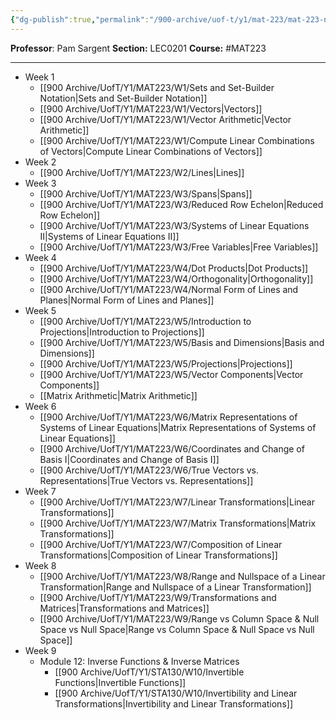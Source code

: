 ```yaml
---
{"dg-publish":true,"permalink":"/900-archive/uof-t/y1/mat-223/mat-223-notes/","created":"2024-01-15T13:09:15.791-08:00","updated":"2024-06-25T10:21:19.779-07:00"}
---
```


**Professor**: Pam Sargent
**Section:** LEC0201
**Course:** #MAT223

---
- Week 1
	- [[900 Archive/UofT/Y1/MAT223/W1/Sets and Set-Builder Notation\|Sets and Set-Builder Notation]]
	- [[900 Archive/UofT/Y1/MAT223/W1/Vectors\|Vectors]]
	- [[900 Archive/UofT/Y1/MAT223/W1/Vector Arithmetic\|Vector Arithmetic]]
	- [[900 Archive/UofT/Y1/MAT223/W1/Compute Linear Combinations of Vectors\|Compute Linear Combinations of Vectors]]
- Week 2
	- [[900 Archive/UofT/Y1/MAT223/W2/Lines\|Lines]]
- Week 3
	- [[900 Archive/UofT/Y1/MAT223/W3/Spans\|Spans]]
	- [[900 Archive/UofT/Y1/MAT223/W3/Reduced Row Echelon\|Reduced Row Echelon]]
	- [[900 Archive/UofT/Y1/MAT223/W3/Systems of Linear Equations II\|Systems of Linear Equations II]]
	- [[900 Archive/UofT/Y1/MAT223/W3/Free Variables\|Free Variables]]
- Week 4
	- [[900 Archive/UofT/Y1/MAT223/W4/Dot Products\|Dot Products]]
	- [[900 Archive/UofT/Y1/MAT223/W4/Orthogonality\|Orthogonality]]
	- [[900 Archive/UofT/Y1/MAT223/W4/Normal Form of Lines and Planes\|Normal Form of Lines and Planes]]
- Week 5
	- [[900 Archive/UofT/Y1/MAT223/W5/Introduction to Projections\|Introduction to Projections]]
	- [[900 Archive/UofT/Y1/MAT223/W5/Basis and Dimensions\|Basis and Dimensions]]
	- [[900 Archive/UofT/Y1/MAT223/W5/Projections\|Projections]]
	- [[900 Archive/UofT/Y1/MAT223/W5/Vector Components\|Vector Components]]
	- [[Matrix Arithmetic\|Matrix Arithmetic]]
- Week 6
	- [[900 Archive/UofT/Y1/MAT223/W6/Matrix Representations of Systems of Linear Equations\|Matrix Representations of Systems of Linear Equations]]
	- [[900 Archive/UofT/Y1/MAT223/W6/Coordinates and Change of Basis I\|Coordinates and Change of Basis I]]
	- [[900 Archive/UofT/Y1/MAT223/W6/True Vectors vs. Representations\|True Vectors vs. Representations]]
- Week 7
	- [[900 Archive/UofT/Y1/MAT223/W7/Linear Transformations\|Linear Transformations]]
	- [[900 Archive/UofT/Y1/MAT223/W7/Matrix Transformations\|Matrix Transformations]]
	- [[900 Archive/UofT/Y1/MAT223/W7/Composition of Linear Transformations\|Composition of Linear Transformations]]
- Week 8
	- [[900 Archive/UofT/Y1/MAT223/W8/Range and Nullspace of a Linear Transformation\|Range and Nullspace of a Linear Transformation]]
	- [[900 Archive/UofT/Y1/MAT223/W9/Transformations and Matrices\|Transformations and Matrices]]
	- [[900 Archive/UofT/Y1/MAT223/W9/Range vs Column Space & Null Space vs Null Space\|Range vs Column Space & Null Space vs Null Space]]
- Week 9
    - Module 12: Inverse Functions & Inverse Matrices
        - [[900 Archive/UofT/Y1/STA130/W10/Invertible Functions\|Invertible Functions]]
        - [[900 Archive/UofT/Y1/STA130/W10/Invertibility and Linear Transformations\|Invertibility and Linear Transformations]]